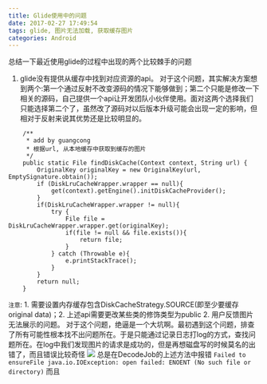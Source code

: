 ```yaml
---
title: Glide使用中的问题
date: 2017-02-27 17:49:54
tags: glide, 图片无法加载, 获取缓存图片
categories: Android
---
```

总结一下最近使用glide的过程中出现的两个比较棘手的问题
1. glide没有提供从缓存中找到对应资源的api。
对于这个问题，其实解决方案想到两个:第一个通过反射不改变源码的情况下能够做到；第二个只能是修改一下相关的源码，自己提供一个api让开发团队小伙伴使用。面对这两个选择我们只能选择第二个了，虽然改了源码对以后版本升级可能会出现一定的影响，但相对于反射来说其优势还是比较明显的。
```
    /**
     * add by guangcong
     * 根据url, 从本地缓存中获取到缓存的图片
     */
    public static File findDiskCache(Context context, String url) {
        OriginalKey originalKey = new OriginalKey(url, EmptySignature.obtain());
        if (DiskLruCacheWrapper.wrapper == null){
            get(context).getEngine().initDiskCacheProvider();
        }
        if(DiskLruCacheWrapper.wrapper != null){
            try {
                File file = DiskLruCacheWrapper.wrapper.get(originalKey);
                if(file != null && file.exists()){
                    return file;
                }
            } catch (Throwable e){
                e.printStackTrace();
            }
        }
        return null;
    }
```
`注意`: 1. 需要设置内存缓存包含DiskCacheStrategy.SOURCE(即至少要缓存original data)；2. 上述api需要更改某些类的修饰类型为public
2. 用户反馈图片无法展示的问题。
对于这个问题，绝逼是一个大坑啊。最初遇到这个问题，排查了所有可能性根本找不出问题所在。于是只能通过记录日志打log的方式，查找问题所在。在log中我们发现图片的请求是成功的，但是再想磁盘写的时候莫名的出错了，而且错误比较奇怪
![](Glide使用中的问题/glide1.jpg)
总是在DecodeJob的上述方法中报错 `Failed to ensureFile java.io.IOException: open failed: ENOENT (No such file or directory)` 而且
